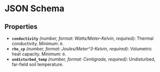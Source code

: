 # JSON Schema

## Properties

- **`conductivity`** *(number, format: Watts/Meter-Kelvin, required)*: Thermal conductivity. Minimum: `0`.
- **`rho_cp`** *(number, format: Joules/Meter^3-Kelvin, required)*: Volumetric heat capacity. Minimum: `0`.
- **`undisturbed_temp`** *(number, format: Centigrade, required)*: Undisturbed, far-field soil temperature.

